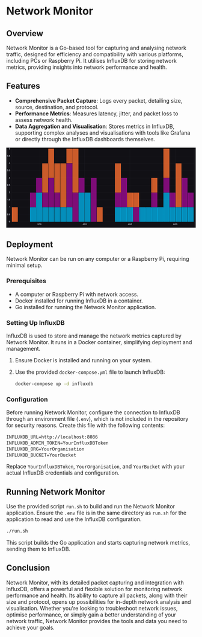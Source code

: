 # Network Monitor

## Overview

Network Monitor is a Go-based tool for capturing and analysing network traffic, designed for efficiency and compatibility with various platforms, including PCs or Raspberry Pi. It utilises InfluxDB for storing network metrics, providing insights into network performance and health.

## Features

- **Comprehensive Packet Capture**: Logs every packet, detailing size, source, destination, and protocol.
- **Performance Metrics**: Measures latency, jitter, and packet loss to assess network health.
- **Data Aggregation and Visualisation**: Stores metrics in InfluxDB, supporting complex analyses and visualisations with tools like Grafana or directly through the InfluxDB dashboards themselves.

![network-monitor.png](images/packets-by-protocol.png)

## Deployment

Network Monitor can be run on any computer or a Raspberry Pi, requiring minimal setup.

### Prerequisites

- A computer or Raspberry Pi with network access.
- Docker installed for running InfluxDB in a container.
- Go installed for running the Network Monitor application.

### Setting Up InfluxDB

InfluxDB is used to store and manage the network metrics captured by Network Monitor. It runs in a Docker container, simplifying deployment and management.

1. Ensure Docker is installed and running on your system.
2. Use the provided `docker-compose.yml` file to launch InfluxDB:

   ```bash
   docker-compose up -d influxdb
   ```

### Configuration

Before running Network Monitor, configure the connection to InfluxDB through an environment file (`.env`), which is not included in the repository for security reasons. Create this file with the following contents:

```plaintext
INFLUXDB_URL=http://localhost:8086
INFLUXDB_ADMIN_TOKEN=YourInfluxDBToken
INFLUXDB_ORG=YourOrganisation
INFLUXDB_BUCKET=YourBucket
```

Replace `YourInfluxDBToken`, `YourOrganisation`, and `YourBucket` with your actual InfluxDB credentials and configuration.

## Running Network Monitor

Use the provided script `run.sh` to build and run the Network Monitor application. Ensure the `.env` file is in the same directory as `run.sh` for the application to read and use the InfluxDB configuration.

```bash
./run.sh
```

This script builds the Go application and starts capturing network metrics, sending them to InfluxDB.

## Conclusion

Network Monitor, with its detailed packet capturing and integration with InfluxDB, offers a powerful and flexible solution for monitoring network performance and health. Its ability to capture all packets, along with their size and protocol, opens up possibilities for in-depth network analysis and visualisation. Whether you're looking to troubleshoot network issues, optimise performance, or simply gain a better understanding of your network traffic, Network Monitor provides the tools and data you need to achieve your goals.
